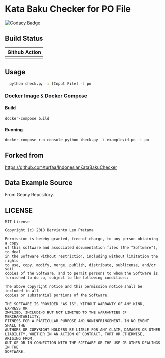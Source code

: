 # Kata Baku Checker for PO File

[![Codacy Badge](https://api.codacy.com/project/badge/Grade/209d0abd94964e0380c2ed897acd052d)](https://app.codacy.com/app/berviantoleo/Kata-Baku-Checker-for-PO-File?utm_source=github.com&utm_medium=referral&utm_content=berviantoleo/Kata-Baku-Checker-for-PO-File&utm_campaign=Badge_Grade_Settings)

## Build Status

| Github Action |
|:-------------:|
| |![Docker](https://github.com/bervProject/Kata-Baku-Checker-for-PO-File/workflows/Docker/badge.svg) |

## Usage

```bash
  python check.py -i [Input File] -t po
```

### Docker Image & Docker Compose

#### Build

```bash
docker-compose build
```

#### Running

```bash
docker-compose run console python check.py -i example/id.po -t po
```

## Forked from

https://github.com/turfaa/IndonesianKataBakuChecker

## Data Example Source

From Geany Repository.

## LICENSE

```
MIT License

Copyright (c) 2018 Bervianto Leo Pratama

Permission is hereby granted, free of charge, to any person obtaining a copy
of this software and associated documentation files (the "Software"), to deal
in the Software without restriction, including without limitation the rights
to use, copy, modify, merge, publish, distribute, sublicense, and/or sell
copies of the Software, and to permit persons to whom the Software is
furnished to do so, subject to the following conditions:

The above copyright notice and this permission notice shall be included in all
copies or substantial portions of the Software.

THE SOFTWARE IS PROVIDED "AS IS", WITHOUT WARRANTY OF ANY KIND, EXPRESS OR
IMPLIED, INCLUDING BUT NOT LIMITED TO THE WARRANTIES OF MERCHANTABILITY,
FITNESS FOR A PARTICULAR PURPOSE AND NONINFRINGEMENT. IN NO EVENT SHALL THE
AUTHORS OR COPYRIGHT HOLDERS BE LIABLE FOR ANY CLAIM, DAMAGES OR OTHER
LIABILITY, WHETHER IN AN ACTION OF CONTRACT, TORT OR OTHERWISE, ARISING FROM,
OUT OF OR IN CONNECTION WITH THE SOFTWARE OR THE USE OR OTHER DEALINGS IN THE
SOFTWARE.

```
